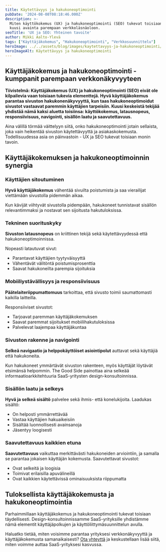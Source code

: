 ```yaml
---
title: Käytettävyys ja hakukoneoptimointi
pubDate: '2024-08-08T08:18:46.000Z'
description: >-
  Miten käyttökokemus (UX) ja hakukoneoptimointi (SEO) tukevat toisiaan. Lue
  kuusi avainta parempaan verkkoläsnäoloon.
seoTitle: 'UX ja SEO: Yhteinen tavoite'
author: Mikki Aalto-Ylevä
tags: ["Käyttäjäkokemus", "Hakukoneoptimointi", "Verkkosuunnittelu"]
heroImage: ../../assets/blog/images/kaytettavyys-ja-hakukoneoptimointi/featured.webp
heroImageAlt: Käytettävyys ja hakukoneoptimointi
---
```


## Käyttäjäkokemus ja hakukoneoptimointi - kumppanit parempaan verkkonäkyvyyteen

**Tiivistelmä: Käyttäjäkokemus (UX) ja hakukoneoptimointi (SEO) eivät ole kilpailevia vaan toisiaan tukevia elementtejä. Hyvä käyttäjäkokemus parantaa sivuston hakukonenäkyvyyttä, kun taas hakukoneoptimoidut sivustot vastaavat paremmin käyttäjien tarpeisiin. Kuusi keskeistä tekijää yhdistää nämä kaksi aluetta toisiinsa: käyttökokemus, latausnopeus, responsiivisuus, navigointi, sisällön laatu ja saavutettavuus.**

Aina välillä törmää väittelyyn siitä, onko hakukoneoptimointi jotain sellaista, joka vain heikentää sivuston käytettävyyttä ja asiakaskokemusta. Todellisuudessa asia on päinvastoin - UX ja SEO tukevat toisiaan monin tavoin.

## Käyttäjäkokemuksen ja hakukoneoptimoinnin synergia

### Käyttäjien sitoutuminen

**Hyvä käyttäjäkokemus** vähentää sivuilta poistumista ja saa vierailijat viettämään sivustolla pidemmän aikaa. 

Kun kävijät viihtyvät sivustolla pidempään, hakukoneet tunnistavat sisällön relevantimmaksi ja nostavat sen sijoitusta hakutuloksissa.

### Tekninen suorituskyky

**Sivuston latausnopeus** on kriittinen tekijä sekä käytettävyydessä että hakukoneoptimoinnissa. 

Nopeasti latautuvat sivut:
- Parantavat käyttäjien tyytyväisyyttä
- Vähentävät välitöntä poistumisprosenttia
- Saavat hakukoneilta parempia sijoituksia

### Mobiiliystävällisyys ja responsiivisuus

**Päätelaiteriippumattomuus** tarkoittaa, että sivusto toimii saumattomasti kaikilla laitteilla. 

Responsiiviset sivustot:
- Tarjoavat paremman käyttäjäkokemuksen
- Saavat paremmat sijoitukset mobiilihakutuloksissa
- Palvelevat laajempaa käyttäjäkuntaa

### Sivuston rakenne ja navigointi

**Selkeä navigaatio ja helppokäyttöiset asiointipolut** auttavat sekä käyttäjiä että hakukoneita.

Kun hakukoneet ymmärtävät sivuston rakenteen, myös käyttäjät löytävät etsimänsä helpommin. The Good Side painottaa aina selkeää informaatioarkkitehtuuria SaaS-yritysten design-konsultoinnissa.

### Sisällön laatu ja selkeys

**Hyvä ja selkeä sisältö** palvelee sekä ihmis- että konelukijoita. Laadukas sisältö:
- On helposti ymmärrettävää
- Vastaa käyttäjien hakuaikeisiin
- Sisältää luonnollisesti avainsanoja
- Jäsentyy loogisesti

### Saavutettavuus kaikkien etuna

**Saavutettavuus** vaikuttaa merkittävästi hakukoneiden arviointiin, ja samalla se parantaa jokaisen käyttäjän kokemusta. Saavutettavat sivustot:
- Ovat selkeitä ja loogisia
- Toimivat erilaisilla apuvälineillä
- Ovat kaikkien käytettävissä ominaisuuksista riippumatta

## Tuloksellista käyttäjäkokemusta ja hakukoneoptimointia

Parhaimmillaan käyttäjäkokemus ja hakukoneoptimointi tukevat toisiaan täydellisesti. Design-konsultoinnissamme SaaS-yrityksille yhdistämme nämä elementit käyttäjäpolkujen ja käyttöliittymäsuunnittelun avulla.

Haluatko tietää, miten voisimme parantaa yrityksesi verkkonäkyvyyttä ja käyttäjäkokemusta samanaikaisesti? [Ota yhteyttä](/contact) ja keskustellaan lisää siitä, miten voimme auttaa SaaS-yrityksesi kasvussa.